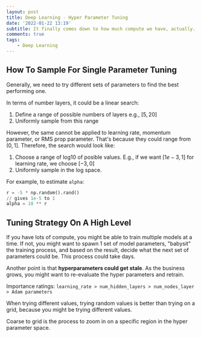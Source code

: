 ```yaml
---
layout: post
title: Deep Learning - Hyper Parameter Tuning 
date: '2022-01-22 13:19'
subtitle: It finally comes down to how much compute we have, actually...
comments: true
tags:
    - Deep Learning
---
```


## How To Sample For Single Parameter Tuning

Generally, we need to try different sets of parameters to find the best performing one.

In terms of number layers, it could be a linear search:  

1. Define a range of possible numbers of layers e.g., $[5, 20]$
2. Uniformly sample from this range

However, the same cannot be applied to learning rate, momentum parameter, or RMS prop parameter. That's because they could range from $(0, 1]$. Therefore, the search would look like:

1. Choose a range of log10 of posible values. E.g., if we want $[1e-3, 1]$ for learning rate, we choose $[-3, 0]$
2. Uniformly sample in the log space.

For example, to estimate `alpha`:

```python
r = -5 * np.random().rand()
// gives 1e-5 to 1
alpha = 10 ** r
```

## Tuning Strategy On A High Level

If you have lots of compute, you might be able to train multiple models at a time. If not, you might want to spawn 1 set of model parameters, "babysit" the training process, and based on the result, decide what the next set of parameters could be. This process could take days.

Another point is that **hyperparameters could get stale**. As the business grows, you might want to re-evaluate the hyper parameters and retrain.

Importance ratings:
`learning_rate > num_hidden_layers > num_nodes_layer > Adam parameters`

When trying different values, trying random values is better than trying on a grid, because you might be trying different values.

Coarse to grid is the process to zoom in on a specific region in the hyper parameter space.